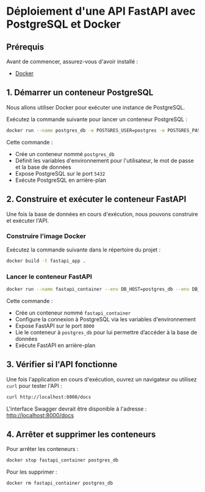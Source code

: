 # Déploiement d'une API FastAPI avec PostgreSQL et Docker

## Prérequis
Avant de commencer, assurez-vous d'avoir installé :
- [Docker](https://www.docker.com/)

## 1. Démarrer un conteneur PostgreSQL
Nous allons utiliser Docker pour exécuter une instance de PostgreSQL.

Exécutez la commande suivante pour lancer un conteneur PostgreSQL :

```sh
docker run --name postgres_db -e POSTGRES_USER=postgres -e POSTGRES_PASSWORD=postgres -e POSTGRES_DB=postgres -p 5432:5432 -d postgres
```

Cette commande :
- Crée un conteneur nommé `postgres_db`
- Définit les variables d'environnement pour l'utilisateur, le mot de passe et la base de données
- Expose PostgreSQL sur le port `5432`
- Exécute PostgreSQL en arrière-plan

## 2. Construire et exécuter le conteneur FastAPI
Une fois la base de données en cours d'exécution, nous pouvons construire et exécuter l'API.

### Construire l'image Docker
Exécutez la commande suivante dans le répertoire du projet :

```sh
docker build -t fastapi_app .
```

### Lancer le conteneur FastAPI

```sh
docker run --name fastapi_container --env DB_HOST=postgres_db --env DB_USER=postgres --env DB_PASSWORD=postgres --env DB_NAME=postgres --env DB_PORT=5432 -p 8000:8000 --link postgres_db -d fastapi_app
```

Cette commande :
- Crée un conteneur nommé `fastapi_container`
- Configure la connexion à PostgreSQL via les variables d'environnement
- Expose FastAPI sur le port `8000`
- Lie le conteneur à `postgres_db` pour lui permettre d’accéder à la base de données
- Exécute FastAPI en arrière-plan

## 3. Vérifier si l'API fonctionne

Une fois l'application en cours d'exécution, ouvrez un navigateur ou utilisez `curl` pour tester l'API :

```sh
curl http://localhost:8000/docs
```

L'interface Swagger devrait être disponible à l'adresse : [http://localhost:8000/docs](http://localhost:8000/docs)

## 4. Arrêter et supprimer les conteneurs
Pour arrêter les conteneurs :

```sh
docker stop fastapi_container postgres_db
```

Pour les supprimer :

```sh
docker rm fastapi_container postgres_db
```

